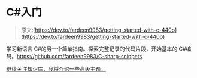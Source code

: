 # C#入门

> 原文:[https://dev.to/fardeen9983/getting-started-with-c-440o](https://dev.to/fardeen9983/getting-started-with-c-440o)

学习新语言 C#的另一个简单指南。探索完整记录的代码片段，开始基本的 C#编码。https://github.com/fardeen9983/C-sharp-snippets

[继续关注知识库，我将介绍一些高级主题。](https://github.com/fardeen9983/C-sharp-snippets)